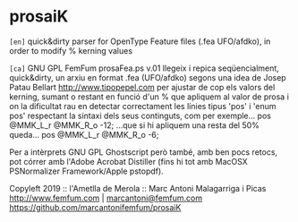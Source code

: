 # prosaiK

`[en]`
quick&amp;dirty parser for OpenType Feature files (.fea UFO/afdko), in order to modify % kerning values

`[ca]`
GNU GPL FemFum prosaFea.ps v.01 llegeix i repica seqüencialment, quick&dirty, un arxiu en format .fea (UFO/afdko) segons una idea de Josep Patau Bellart http://www.tipopepel.com per ajustar de cop els valors del kerning, sumant o restant en funció d'un % que apliquem al valor de prosa i on la dificultat rau en detectar correctament les línies tipus 'pos' i 'enum pos' respectant la sintaxi dels seus continguts, com per exemple… pos @MMK_L_r @MMK_R_o -12; …que si hi apliquem una resta del 50% queda… pos @MMK_L_r @MMK_R_o -6;

Per a intèrprets GNU GPL Ghostscript però també, amb ben pocs retocs, pot córrer amb l'Adobe Acrobat Distiller (fins hi tot amb MacOSX PSNormalizer Framework/Apple pstopdf).

Copyleft 2019 :: l'Ametlla de Merola :: Marc Antoni Malagarriga i Picas
<http://www.femfum.com> | <marcantoni@femfum.com>
https://github.com/marcantonifemfum/prosaiK
